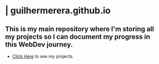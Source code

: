 # | guilhermerera.github.io
## This is my main repository where I'm storing all my projects so I can document my progress in this WebDev journey.
- [Click Here](https://github.com/guilhermerera/guilhermerera.github.io) to see my projects.

